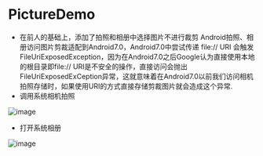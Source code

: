 # PictureDemo 
* 在前人的基础上，添加了拍照和相册中选择图片不进行裁剪
Android拍照、相册访问图片剪裁适配到Android7.0，Android7.0中尝试传递 file:// URI 会触发 FileUriExposedException，因为在Android7.0之后Google认为直接使用本地的根目录即file:// URI是不安全的操作，直接访问会抛出FileUriExposedExCeption异常，这就意味着在Android7.0以前我们访问相机拍照存储时，如果使用URI的方式直接存储剪裁图片就会造成这个异常.
* 调用系统相机拍照

![image](https://github.com/zhengzhong1/Android6.0PermissionsDemo/blob/master/app/src/main/assets/GIF.gif)

* 打开系统相册

![image](https://github.com/zhengzhong1/Android6.0PermissionsDemo/blob/master/app/src/main/assets/GIF2.gif)
